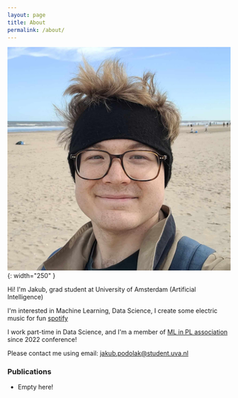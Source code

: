```yaml
---
layout: page
title: About
permalink: /about/
---
```


![me_in_zaandvoort](/static/photo.jpg){: width="250" }

Hi! I'm Jakub, grad student at University of Amsterdam (Artificial Intelligence)

I'm interested in Machine Learning, Data Science, I create some electric music for fun [spotify](https://open.spotify.com/artist/44DDOJqPXcqI43vYOPWvZC)

I work part-time in Data Science, and I'm a member of [ML in PL association](https://mlinpl.org/) since 2022 conference!

Please contact me using email:
jakub.podolak@student.uva.nl


### Publications

- Empty here!